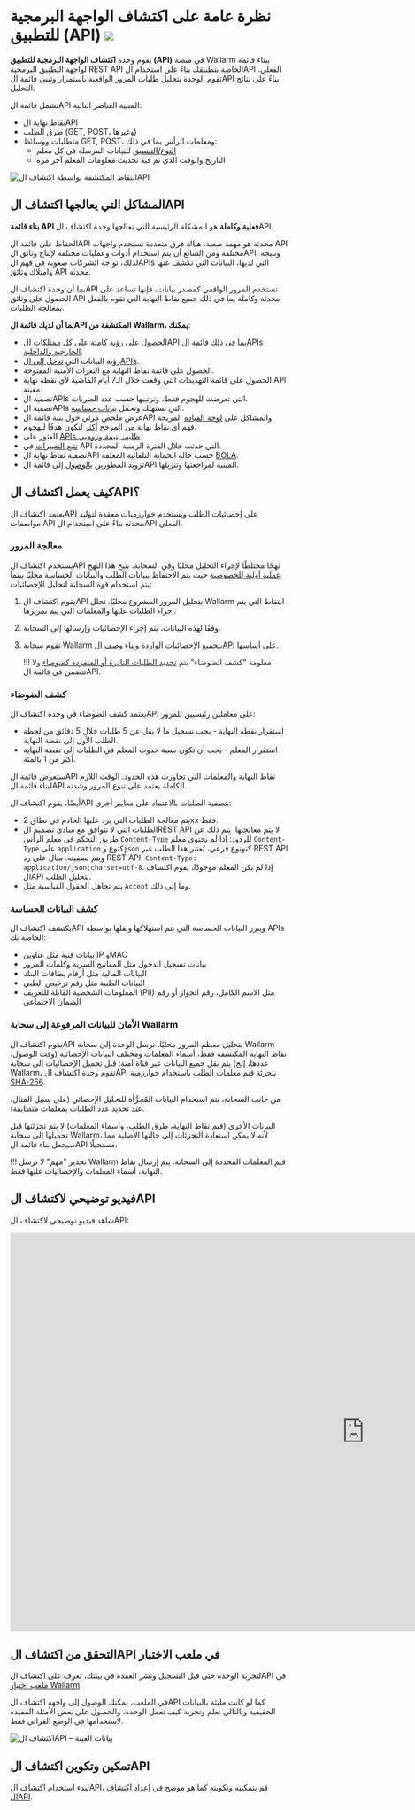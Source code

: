 # نظرة عامة على اكتشاف الواجهة البرمجية للتطبيق (API) <a href="../../about-wallarm/subscription-plans/#subscription-plans"><img src="../../images/api-security-tag.svg" style="border: none;"></a>

يقوم وحدة **اكتشاف الواجهة البرمجية للتطبيق (API)** في منصة Wallarm ببناء قائمة لواجهة التطبيق البرمجية REST API الخاصة بتطبيقك بناءً على استخدام الAPI الفعلي. تقوم الوحدة بتحليل طلبات المرور الواقعية باستمرار وتبني قائمة الAPI بناءً على نتائج التحليل.

تشمل قائمة الAPI المبنية العناصر التالية:

* نقاط نهاية الAPI
* طرق الطلب (GET, POST، وغيرها)
* متطلبات ووسائط GET, POST، ومعلمات الرأس بما في ذلك:
    * [النوع/التنسيق](./exploring.md#parameter-format-and-data-type) للبيانات المرسلة في كل معلم
    * التاريخ والوقت الذي تم فيه تحديث معلومات المعلم آخر مرة

![النقاط المكتشفة بواسطة اكتشاف الAPI](../images/about-wallarm-waf/api-discovery/discovered-api-endpoints.png)

## المشاكل التي يعالجها اكتشاف الAPI

**بناء قائمة API فعلية وكاملة** هو المشكلة الرئيسية التي تعالجها وحدة اكتشاف الAPI.

الحفاظ على قائمة الAPI محدثة هو مهمة صعبة. هناك فرق متعددة تستخدم واجهات API مختلفة ومن الشائع أن يتم استخدام أدوات وعمليات مختلفة لإنتاج وثائق الAPI. ونتيجة لذلك، تواجه الشركات صعوبة في فهم الAPIs التي لديها، البيانات التي تكشف عنها وامتلاك وثائق API محدثة.

بما أن وحدة اكتشاف الAPI تستخدم المرور الواقعي كمصدر بيانات، فإنها تساعد على الحصول على وثائق API محدثة وكاملة بما في ذلك جميع نقاط النهاية التي تقوم بالفعل بمعالجة الطلبات.

**بما أن لديك قائمة الAPI المكتشفة من Wallarm، يمكنك**:

* الحصول على رؤية كاملة على كل ممتلكات الAPI بما في ذلك قائمة الAPIs [الخارجية والداخلية](exploring.md#distinguish-external-and-internal-apis).
* رؤية البيانات التي [تدخل إلى الAPIs](exploring.md#viewing-endpoint-parameters).
* الحصول على قائمة نقاط النهاية مع الثغرات الأمنية المفتوحة.
* الحصول على قائمة التهديدات التي وقعت خلال الـ7 أيام الماضية لأي نقطة نهاية API معينة.
* تصفية الAPIs التي تعرضت للهجوم فقط، وترتيبها حسب عدد الضربات.
* تصفية الAPIs التي تستهلك وتحمل [بيانات حساسة](#sensitive-data-detection).
* عرض ملخص مرئي حول بنية قائمة الAPI والمشاكل على [لوحة القيادة](dashboard.md) المريحة.
* فهم أي نقاط نهاية من المرجح [أكثر](risk-score.md) لتكون هدفًا للهجوم.
* العثور على [APIs ظلية، يتيمة وزومبي](rogue-api.md).
* [تتبع التغييرات](track-changes.md) في API التي حدثت خلال الفترة الزمنية المحددة.
* تصفية نقاط نهاية الAPI حسب حالة الحماية التلقائية المغلقة [BOLA](bola-protection.md).
* تزويد المطورين ب[الوصول](../user-guides/settings/users.md#user-roles) إلى قائمة الAPI المبنية لمراجعتها وتنزيلها.

## كيف يعمل اكتشاف الAPI؟

يعتمد اكتشاف الAPI على إحصائيات الطلب ويستخدم خوارزميات معقدة لتوليد مواصفات API محدثة بناءً على استخدام الAPI الفعلي.

### معالجة المرور

يستخدم اكتشاف الAPI نهجًا مختلطًا لإجراء التحليل محليًا وفي السحابة. يتيح هذا النهج [عملية أولية للخصوصية](#security-of-data-uploaded-to-the-wallarm-cloud) حيث يتم الاحتفاظ ببيانات الطلب والبيانات الحساسة محليًا بينما يتم استخدام قوة السحابة لتحليل الإحصائيات:

1. يقوم اكتشاف الAPI بتحليل المرور المشروع محليًا. تحلل Wallarm النقاط التي يتم إجراء الطلبات عليها والمعلمات التي يتم تمريرها.
1. وفقًا لهذه البيانات، يتم إجراء الإحصائيات وإرسالها إلى السحابة.
1. تقوم سحابة Wallarm بتجميع الإحصائيات الواردة وبناء [وصف الAPI](exploring.md) على أساسها.

    !!! معلومة "كشف الضوضاء"
        يتم [تحديد الطلبات النادرة أو المنفردة كضوضاء](#noise-detection) ولا تتضمن في قائمة الAPI.

### كشف الضوضاء

يعتمد كشف الضوضاء في وحدة اكتشاف الAPI على معاملين رئيسيين للمرور:

* استقرار نقطة النهاية - يجب تسجيل ما لا يقل عن 5 طلبات خلال 5 دقائق من لحظة الطلب الأول إلى نقطة النهاية.
* استقرار المعلم - يجب أن تكون نسبة حدوث المعلم في الطلبات إلى نقطة النهاية أكثر من 1 بالمئة.

ستعرض قائمة الAPI نقاط النهاية والمعلمات التي تجاوزت هذه الحدود. الوقت اللازم لبناء قائمة الAPI الكاملة يعتمد على تنوع المرور وشدته.

أيضًا، يقوم اكتشاف الAPI بتصفية الطلبات بالاعتماد على معايير أخرى:

* يتم معالجة الطلبات التي يرد عليها الخادم في نطاق 2xx فقط.
* الطلبات التي لا تتوافق مع مبادئ تصميم الREST API لا يتم معالجتها. يتم ذلك عن طريق التحكم في معلم الرأس `Content-Type` للردود: إذا لم يحتوي معلم `Content-Type` على `application` كنوع و`json` كنونوع فرعي، يُعتبر هذا الطلب غير REST API ويتم تصفيته. مثال على رد REST API: `Content-Type: application/json;charset=utf-8`. إذا لم يكن المعلم موجودًا، يقوم اكتشاف الAPI بتحليل الطلب.
* يتم تجاهل الحقول القياسية مثل `Accept` وما إلى ذلك.

### كشف البيانات الحساسة

يكتشف اكتشاف الAPI ويبرز البيانات الحساسة التي يتم استهلاكها ونقلها بواسطة APIs الخاصة بك:

* بيانات فنية مثل عناوين IP وMAC
* بيانات تسجيل الدخول مثل المفاتيح السرية وكلمات المرور
* البيانات المالية مثل أرقام بطاقات البنك
* البيانات الطبية مثل رقم ترخيص الطبي
* المعلومات الشخصية القابلة للتعريف (PII) مثل الاسم الكامل، رقم الجواز أو رقم الضمان الاجتماعي

### الأمان للبيانات المرفوعة إلى سحابة Wallarm

يقوم اكتشاف الAPI بتحليل معظم المرور محليًا. ترسل الوحدة إلى سحابة Wallarm نقاط النهاية المكتشفة فقط، أسماء المعلمات ومختلف البيانات الإحصائية (وقت الوصول، عددها، إلخ) يتم نقل جميع البيانات عبر قناة آمنة: قبل تحميل الإحصائيات إلى سحابة Wallarm، تقوم وحدة اكتشاف الAPI بتجزئة قيم معلمات الطلب باستخدام خوارزمية [SHA-256](https://en.wikipedia.org/wiki/SHA-2).

من جانب السحابة، يتم استخدام البيانات المُجزَّأة للتحليل الإحصائي (على سبيل المثال، عند تحديد عدد الطلبات بمعلمات متطابقة).

البيانات الأخرى (قيم نقاط النهاية، طرق الطلب، وأسماء المعلمات) لا يتم تجزئتها قبل تحميلها إلى سحابة Wallarm، لأنه لا يمكن استعادة التجزئات إلى حالتها الأصلية مما سيجعل بناء قائمة الAPI مستحيلًا.

!!! تحذير "مهم"
    لا ترسل Wallarm قيم المعلمات المحددة إلى السحابة. يتم إرسال نقاط النهاية، أسماء المعلمات والإحصائيات عليها فقط.

## فيديو توضيحي لاكتشاف الAPI

شاهد فيديو توضيحي لاكتشاف الAPI:

<div class="video-wrapper">
  <iframe width="1280" height="720" src="https://www.youtube.com/embed/0bRHVtpWkJ8" frameborder="0" allow="accelerometer; autoplay; encrypted-media; gyroscope; picture-in-picture" allowfullscreen></iframe>
</div>

## التحقق من اكتشاف الAPI في ملعب الاختبار

لتجربة الوحدة حتى قبل التسجيل ونشر العقدة في بيئتك، تعرف على اكتشاف الAPI في [ملعب اختبار Wallarm](https://my.us1.wallarm.com/playground).

في الملعب، يمكنك الوصول إلى واجهة اكتشاف الAPI كما لو كانت مليئة بالبيانات الحقيقية وبالتالي تعلم وتجربة كيف تعمل الوحدة، والحصول على بعض الأمثلة المفيدة لاستخدامها في الوضع القرائي فقط.

![اكتشاف الAPI – بيانات العينة](../images/about-wallarm-waf/api-discovery/api-discovery-sample-data.png)

## تمكين وتكوين اكتشاف الAPI

لبدء استخدام اكتشاف الAPI، قم بتمكينه وتكوينه كما هو موضح في [إعداد اكتشاف الAPI](setup.md).